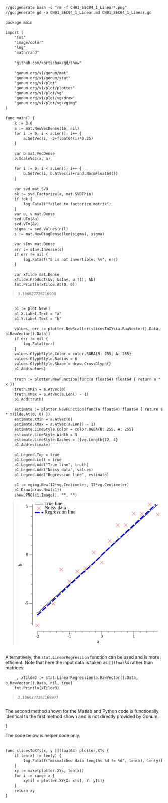 <!-- Code generated by `gd -o CH01_SEC04_1_Linear.md CH01_SEC04_1_Linear.go`; DO NOT EDIT. -->
```
//go:generate bash -c "rm -f CH01_SEC04_1_Linear*.png"
//go:generate gd -o CH01_SEC04_1_Linear.md CH01_SEC04_1_Linear.go

package main

import (
	"fmt"
	"image/color"
	"log"
	"math/rand"

	"github.com/kortschak/gd/show"

	"gonum.org/v1/gonum/mat"
	"gonum.org/v1/gonum/stat"
	"gonum.org/v1/plot"
	"gonum.org/v1/plot/plotter"
	"gonum.org/v1/plot/vg"
	"gonum.org/v1/plot/vg/draw"
	"gonum.org/v1/plot/vg/vgimg"
)

func main() {
	x := 3.0
	a := mat.NewVecDense(16, nil)
	for i := 0; i < a.Len(); i++ {
		a.SetVec(i, -2+float64(i)*0.25)
	}

	var b mat.VecDense
	b.ScaleVec(x, a)

	for i := 0; i < a.Len(); i++ {
		b.SetVec(i, b.AtVec(i)+rand.NormFloat64())
	}

	var svd mat.SVD
	ok := svd.Factorize(a, mat.SVDThin)
	if !ok {
		log.Fatal("failed to factorize matrix")
	}
	var u, v mat.Dense
	svd.UTo(&u)
	svd.VTo(&v)
	sigma := svd.Values(nil)
	s := mat.NewDiagDense(len(sigma), sigma)

	var sInv mat.Dense
	err := sInv.Inverse(s)
	if err != nil {
		log.Fatalf("S is not invertible: %v", err)
	}

	var xTilde mat.Dense
	xTilde.Product(&v, &sInv, u.T(), &b)
	fmt.Println(xTilde.At(0, 0))
```
> ```stdout
> 3.106627720716998
> ```
```

	p1 := plot.New()
	p1.X.Label.Text = "a"
	p1.Y.Label.Text = "b"

	values, err := plotter.NewScatter(slicesToXYs(a.RawVector().Data, b.RawVector().Data))
	if err != nil {
		log.Fatal(err)
	}
	values.GlyphStyle.Color = color.RGBA{R: 255, A: 255}
	values.GlyphStyle.Radius = 6
	values.GlyphStyle.Shape = draw.CrossGlyph{}
	p1.Add(values)

	truth := plotter.NewFunction(func(a float64) float64 { return a * x })
	truth.XMin = a.AtVec(0)
	truth.XMax = a.AtVec(a.Len() - 1)
	p1.Add(truth)

	estimate := plotter.NewFunction(func(a float64) float64 { return a * xTilde.At(0, 0) })
	estimate.XMin = a.AtVec(0)
	estimate.XMax = a.AtVec(a.Len() - 1)
	estimate.LineStyle.Color = color.RGBA{B: 255, A: 255}
	estimate.LineStyle.Width = 3
	estimate.LineStyle.Dashes = []vg.Length{12, 4}
	p1.Add(estimate)

	p1.Legend.Top = true
	p1.Legend.Left = true
	p1.Legend.Add("True line", truth)
	p1.Legend.Add("Noisy data", values)
	p1.Legend.Add("Regression line", estimate)

	c1 := vgimg.New(12*vg.Centimeter, 12*vg.Centimeter)
	p1.Draw(draw.New(c1))
	show.PNG(c1.Image(), "", "")
```
> ![](CH01_SEC04_1_Linear_92.png)
```

```
Alternatively, the `stat.LinearRegression` function can be used and is more efficient.
Note that here the input data is taken as `[]float64` rather than matrices.
```
	_, xTilde3 := stat.LinearRegression(a.RawVector().Data, b.RawVector().Data, nil, true)
	fmt.Println(xTilde3)
```
> ```stdout
> 3.1066277207169977
> ```
```

```
The second method shown for the Matlab and Python code is functionally identical to
the first method shown and is not directly provided by Gonum.
```
}

```
The code below is helper code only.
```

func slicesToXYs(x, y []float64) plotter.XYs {
	if len(x) != len(y) {
		log.Fatalf("mismatched data lengths %d != %d", len(x), len(y))
	}
	xy := make(plotter.XYs, len(x))
	for i := range x {
		xy[i] = plotter.XY{X: x[i], Y: y[i]}
	}
	return xy
}
```
